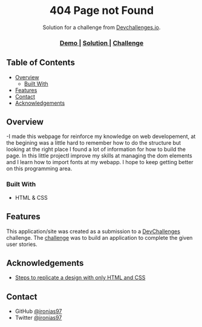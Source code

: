 <!-- Please update value in the {}  -->

<h1 align="center">404 Page not Found</h1>

<div align="center">
   Solution for a challenge from  <a href="http://devchallenges.io" target="_blank">Devchallenges.io</a>.
</div>

<div align="center">
  <h3>
    <a href="https://ironias97notfound.web.app">
      Demo
    </a>
    <span> | </span>
    <a href="https://ironias97notfound.web.app">
      Solution
    </a>
    <span> | </span>
    <a href="https://devchallenges.io/challenges/wBunSb7FPrIepJZAg0sY">
      Challenge
    </a>
  </h3>
</div>

<!-- TABLE OF CONTENTS -->

## Table of Contents

- [Overview](#overview)
  - [Built With](#built-with)
- [Features](#features)
- [Contact](#contact)
- [Acknowledgements](#acknowledgements)

<!-- OVERVIEW -->

## Overview

-I made this webpage for reinforce my knowledge on web developement, at the begining was a little hard to remember how to do the structure but looking at the right place I found a lot of information for how to build the page.
In this little projectI improve my skills at managing the dom elements and I learn how to import fonts at my webapp.
I hope to keep getting better on this programming area.


### Built With

<!-- This section should list any major frameworks that you built your project using. Here are a few examples.-->
- HTML & CSS

## Features

<!-- List the features of your application or follow the template. Don't share the figma file here :) -->
This application/site was created as a submission to a [DevChallenges](https://devchallenges.io/challenges) challenge. The [challenge](https://devchallenges.io/challenges/wBunSb7FPrIepJZAg0sY) was to build an application to complete the given user stories.


## Acknowledgements

<!-- This section should list any articles or add-ons/plugins that helps you to complete the project. This is optional but it will help you in the future. For exmpale -->
- [Steps to replicate a design with only HTML and CSS](https://devchallenges-blogs.web.app/how-to-replicate-design/)


## Contact


- GitHub [@ironias97](https://github.com/ironias97)
- Twitter [@ironias97](https://twitter.com/ironias97)
